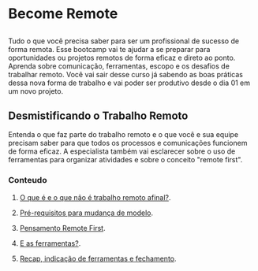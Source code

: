 # Become Remote

## 

Tudo o que você precisa saber para ser um profissional de sucesso de forma remota. Esse bootcamp vai te ajudar a se preparar para oportunidades ou projetos remotos de forma eficaz e direto ao ponto. Aprenda sobre comunicação, ferramentas, escopo e os desafios de trabalhar remoto. Você vai sair desse curso já sabendo as boas práticas dessa nova forma de trabalho e vai poder ser produtivo desde o dia 01 em um novo projeto.


## Desmistificando o Trabalho Remoto

Entenda o que faz parte do trabalho remoto e o que você e sua equipe precisam saber para que todos os processos e comunicações funcionem de forma eficaz. A especialista também vai esclarecer sobre o uso de ferramentas para organizar atividades e sobre o conceito "remote first".

### Conteudo 

1.  [O que é e o que não é trabalho remoto afinal?](Oqueéeoquenãoétrabalhoremotoafinal.md).

2.  [Pré-requisitos para mudança de modelo](Prérequisitosparamudançademodelo.md).

3.  [Pensamento Remote First](PensamentoRemoteFirst.md).

4.  [E as ferramentas?](Easferramentas.md).

5.  [Recap, indicação de ferramentas e fechamento](Recapindicaçãodeferramentasefechamento.md).


